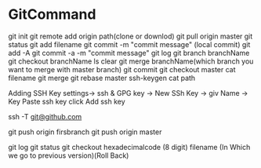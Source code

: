 # GitCommand

git init
git remote add origin path(clone or downlod)
git pull origin master
git status
git add filename
git commit -m "commit message" (local commit)
git add -A
git commit -a -m "commit message"
git log
git branch branchName
git checkout branchName 
ls
clear
git merge branchName(which branch you want to merge with master branch)
git commit 
git checkout master
cat filename
git merge
git rebase master
ssh-keygen
cat path

Adding SSH Key
settings-> ssh & GPG key -> New SSh Key -> giv Name -> Key Paste ssh key
click Add ssh key


ssh -T git@github.com

git push origin firsbranch
git push origin master


git log
git status
git checkout hexadecimalcode (8 digit) filename (In Which we go to previous  version)(Roll Back)
